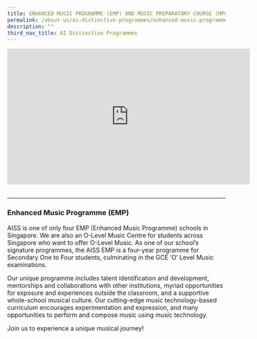 ```yaml
---
title: ENHANCED MUSIC PROGRAMME (EMP) AND MUSIC PREPARATORY COURSE (MPC)
permalink: /about-us/ai-distinctive-programmes/enhanced-music-programme-emp-and-music-preparatory-course-mpc
description: ""
third_nav_title: AI Distinctive Programmes
---
```

<div><iframe src="https://www.facebook.com/plugins/video.php?height=314&amp;href=https%3A%2F%2Fwww.facebook.com%2Fmoesingapore%2Fvideos%2F2804504003096936%2F&amp;show_text=false&amp;width=560" width="560" height="314" frameborder="0" scrolling="no" allowfullscreen="allowfullscreen" data-mce-fragment="1"></iframe><br /><br /><hr /></div>
<h3>Enhanced Music Programme (EMP)</h3>
<p>AISS is one of only four EMP (Enhanced Music Programme) schools in Singapore. We are also an O-Level Music Centre for students across Singapore who want to offer O-Level Music. As one of our school&rsquo;s signature programmes, the AISS EMP is a four-year programme for Secondary One to Four students, culminating in the GCE &lsquo;O&rsquo; Level Music examinations.</p>
<p>Our unique programme includes talent identification and development, mentorships and collaborations with other institutions, myriad opportunities for exposure and experiences outside the classroom, and a supportive whole-school musical culture. Our cutting-edge music technology-based curriculum encourages experimentation and expression, and many opportunities to perform and compose music using music technology.</p>
<p>Join us to experience a unique musical journey!</p>